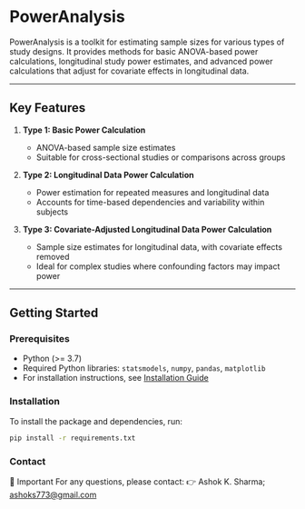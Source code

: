 # PowerAnalysis

PowerAnalysis is a toolkit for estimating sample sizes for various types of study designs. It provides methods for basic ANOVA-based power calculations, longitudinal study power estimates, and advanced power calculations that adjust for covariate effects in longitudinal data.

---

## Key Features

1. **Type 1: Basic Power Calculation**
   - ANOVA-based sample size estimates
   - Suitable for cross-sectional studies or comparisons across groups

2. **Type 2: Longitudinal Data Power Calculation**
   - Power estimation for repeated measures and longitudinal data
   - Accounts for time-based dependencies and variability within subjects

3. **Type 3: Covariate-Adjusted Longitudinal Data Power Calculation**
   - Sample size estimates for longitudinal data, with covariate effects removed
   - Ideal for complex studies where confounding factors may impact power

---

## Getting Started

### Prerequisites
- Python (>= 3.7)
- Required Python libraries: `statsmodels`, `numpy`, `pandas`, `matplotlib`
- For installation instructions, see [Installation Guide](#installation)

### Installation
To install the package and dependencies, run:
```bash
pip install -r requirements.txt
```
### Contact
🤚 Important
For any questions, please contact: 👉 Ashok K. Sharma; ashoks773@gmail.com
